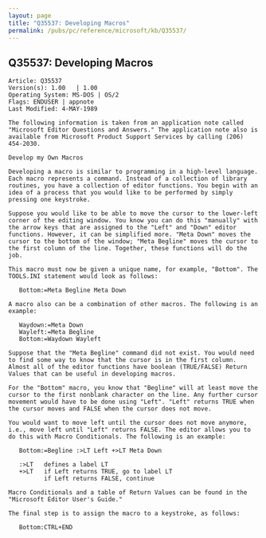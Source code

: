 ```yaml
---
layout: page
title: "Q35537: Developing Macros"
permalink: /pubs/pc/reference/microsoft/kb/Q35537/
---
```


## Q35537: Developing Macros

	Article: Q35537
	Version(s): 1.00   | 1.00
	Operating System: MS-DOS | OS/2
	Flags: ENDUSER | appnote
	Last Modified: 4-MAY-1989
	
	The following information is taken from an application note called
	"Microsoft Editor Questions and Answers." The application note also is
	available from Microsoft Product Support Services by calling (206)
	454-2030.
	
	Develop my Own Macros
	
	Developing a macro is similar to programming in a high-level language.
	Each macro represents a command. Instead of a collection of library
	routines, you have a collection of editor functions. You begin with an
	idea of a process that you would like to be performed by simply
	pressing one keystroke.
	
	Suppose you would like to be able to move the cursor to the lower-left
	corner of the editing window. You know you can do this "manually" with
	the arrow keys that are assigned to the "Left" and "Down" editor
	functions. However, it can be simplified more. "Meta Down" moves the
	cursor to the bottom of the window; "Meta Begline" moves the cursor to
	the first column of the line. Together, these functions will do the
	job.
	
	This macro must now be given a unique name, for example, "Bottom". The
	TOOLS.INI statement would look as follows:
	
	   Bottom:=Meta Begline Meta Down
	
	A macro also can be a combination of other macros. The following is an
	example:
	
	   Waydown:=Meta Down
	   Wayleft:=Meta Begline
	   Bottom:=Waydown Wayleft
	
	Suppose that the "Meta Begline" command did not exist. You would need
	to find some way to know that the cursor is in the first column.
	Almost all of the editor functions have boolean (TRUE/FALSE) Return
	Values that can be useful in developing macros.
	
	For the "Bottom" macro, you know that "Begline" will at least move the
	cursor to the first nonblank character on the line. Any further cursor
	movement would have to be done using "Left". "Left" returns TRUE when
	the cursor moves and FALSE when the cursor does not move.
	
	You would want to move left until the cursor does not move anymore,
	i.e., move left until "Left" returns FALSE. The editor allows you to
	do this with Macro Conditionals. The following is an example:
	
	   Bottom:=Begline :>LT Left +>LT Meta Down
	
	   :>LT   defines a label LT
	   +>LT   if Left returns TRUE, go to label LT
	          if Left returns FALSE, continue
	
	Macro Conditionals and a table of Return Values can be found in the
	"Microsoft Editor User's Guide."
	
	The final step is to assign the macro to a keystroke, as follows:
	
	   Bottom:CTRL+END

